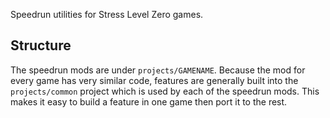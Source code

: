 Speedrun utilities for Stress Level Zero games.

## Structure

The speedrun mods are under `projects/GAMENAME`. Because the mod for every game has very similar code, features are generally built into the `projects/common` project which is used by each of the speedrun mods. This makes it easy to build a feature in one game then port it to the rest.
